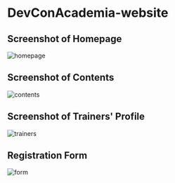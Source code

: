 # DevConAcademia-website

## Screenshot of Homepage
![homepage](https://user-images.githubusercontent.com/11204068/32337805-f5e912be-c02d-11e7-8fb6-93f6d3087b46.png)

## Screenshot of Contents
![contents](https://user-images.githubusercontent.com/11204068/32337938-4c94f0c4-c02e-11e7-9df0-e545451cc566.png)

## Screenshot of Trainers' Profile
![trainers](https://user-images.githubusercontent.com/11204068/32337941-4ebd8ff0-c02e-11e7-8f3f-c2cd1e6dbccd.png)

## Registration Form
![form](https://user-images.githubusercontent.com/11204068/32337945-50549ade-c02e-11e7-9b5d-ade250ce2e12.png)
